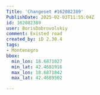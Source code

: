 ```yaml
---
Title: 'Changeset #162082389'
PublishDate: 2025-02-03T11:55:04Z
id: 162082389
user: BorisDobrovolskiy
comment: Existed road
created_by: iD 2.30.4
tags:
- Montenegro
bbox:
  min_lon: 18.6871027
  min_lat: 42.4681916
  max_lon: 18.6871842
  max_lat: 42.4689502

---
```

